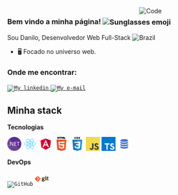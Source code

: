 
<img align="right" width="40%" src="https://media4.giphy.com/media/iIqmM5tTjmpOB9mpbn/giphy.gif?cid=ecf05e47fxlqaavfgqvelanlazn0vfdsq445avda7tevfyln&rid=giphy.gif&ct=g" alt="Code" />


### Bem vindo a minha página!  <img width="40" align="center" src="https://emojis.slackmojis.com/emojis/images/1531849430/4246/blob-sunglasses.gif?1531849430" alt="Sunglasses emoji" />

<p>
  Sou Danilo, Desenvolvedor Web Full-Stack <img width="16" src="https://cdn-icons-png.flaticon.com/512/630/630591.png" alt="Brazil" />
</p>

- 🖥️ Focado no universo web.  


### Onde me encontrar:

<a href="https://www.linkedin.com/in/danilo-gon%C3%A7alves-a862a6142/">
  <code><img alt="My linkedin" width="28" src="https://cdn.icon-icons.com/icons2/3041/PNG/512/linkedin_logo_icon_189225.png" /></code>
</a>

<a href="mailto:danilogdev@gmail.com">
  <code><img alt="My e-mail" width="28" src="https://cdn-icons-png.flaticon.com/512/281/281769.png" /></code>
</a>
<br>

## Minha stack

**Tecnologias**

<code><img height="32" src="https://raw.githubusercontent.com/github/explore/80688e429a7d4ef2fca1e82350fe8e3517d3494d/topics/dotnet/dotnet.png" alt="DotNet"/></code>
<code><img height="32" src="https://raw.githubusercontent.com/github/explore/80688e429a7d4ef2fca1e82350fe8e3517d3494d/topics/react/react.png" alt="React"/></code>
<code><img height="32" src="https://raw.githubusercontent.com/github/explore/80688e429a7d4ef2fca1e82350fe8e3517d3494d/topics/angular/angular.png" alt="Angular"/></code>
<code><img height="32" src="https://raw.githubusercontent.com/github/explore/80688e429a7d4ef2fca1e82350fe8e3517d3494d/topics/html/html.png" alt="HTML5"/></code>
<code><img height="32" src="https://raw.githubusercontent.com/github/explore/80688e429a7d4ef2fca1e82350fe8e3517d3494d/topics/css/css.png" alt="CSS"/></code>
<code><img height="32" src="https://raw.githubusercontent.com/github/explore/80688e429a7d4ef2fca1e82350fe8e3517d3494d/topics/javascript/javascript.png" alt="Javascript"/></code>
<code><img height="32" src="https://raw.githubusercontent.com/github/explore/80688e429a7d4ef2fca1e82350fe8e3517d3494d/topics/typescript/typescript.png" alt="Typescript"/></code>
<code><img height="32" src="https://raw.githubusercontent.com/github/explore/80688e429a7d4ef2fca1e82350fe8e3517d3494d/topics/sql/sql.png" alt="SqlServer"/></code>


**DevOps**

<code><img height="32" src="https://cdn3.iconfinder.com/data/icons/inficons/512/github.png" alt="GitHub"/></code>
<code><img height="32" src="https://raw.githubusercontent.com/github/explore/80688e429a7d4ef2fca1e82350fe8e3517d3494d/topics/git/git.png" alt="Git"/></code>
<br>


